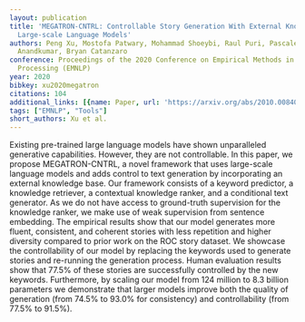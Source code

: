 ```yaml
---
layout: publication
title: 'MEGATRON-CNTRL: Controllable Story Generation With External Knowledge Using
  Large-scale Language Models'
authors: Peng Xu, Mostofa Patwary, Mohammad Shoeybi, Raul Puri, Pascale Fung, Anima
  Anandkumar, Bryan Catanzaro
conference: Proceedings of the 2020 Conference on Empirical Methods in Natural Language
  Processing (EMNLP)
year: 2020
bibkey: xu2020megatron
citations: 104
additional_links: [{name: Paper, url: 'https://arxiv.org/abs/2010.00840'}]
tags: ["EMNLP", "Tools"]
short_authors: Xu et al.
---
```

Existing pre-trained large language models have shown unparalleled generative
capabilities. However, they are not controllable. In this paper, we propose
MEGATRON-CNTRL, a novel framework that uses large-scale language models and
adds control to text generation by incorporating an external knowledge base.
Our framework consists of a keyword predictor, a knowledge retriever, a
contextual knowledge ranker, and a conditional text generator. As we do not
have access to ground-truth supervision for the knowledge ranker, we make use
of weak supervision from sentence embedding. The empirical results show that
our model generates more fluent, consistent, and coherent stories with less
repetition and higher diversity compared to prior work on the ROC story
dataset. We showcase the controllability of our model by replacing the keywords
used to generate stories and re-running the generation process. Human
evaluation results show that 77.5% of these stories are successfully controlled
by the new keywords. Furthermore, by scaling our model from 124 million to 8.3
billion parameters we demonstrate that larger models improve both the quality
of generation (from 74.5% to 93.0% for consistency) and controllability (from
77.5% to 91.5%).